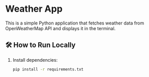 # Weather App

This is a simple Python application that fetches weather data from OpenWeatherMap API and displays it in the terminal.

## 🛠 How to Run Locally

1. Install dependencies:
   ```bash
   pip install -r requirements.txt
